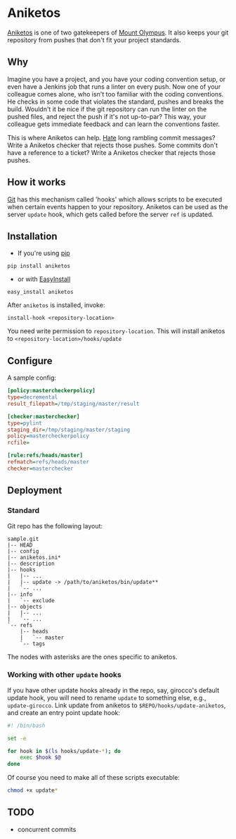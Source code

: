 Aniketos
========

[Aniketos](http://www.theoi.com/Ouranios/AniketosAlexiares.html) is one of two gatekeepers of [Mount Olympus](http://en.wikipedia.org/wiki/Mount_Olympus). It also keeps your git repository from pushes that don't fit your project standards.

Why
---

Imagine you have a project, and you have your coding convention setup, or even have a Jenkins job that runs a linter on every push. Now one of your colleague comes alone, who isn't too familiar with the coding conventions. He checks in some code that violates the standard, pushes and breaks the build. Wouldn't it be nice if the git repository can run the linter on the pushed files, and reject the push if it's not up-to-par? This way, your colleague gets immediate feedback and can learn the conventions faster.

This is where Aniketos can help. [Hate](http://stopwritingramblingcommitmessages.com/) long rambling commit messages? Write a Aniketos checker that rejects those pushes. Some commits don't have a reference to a ticket? Write a Aniketos checker that rejects those pushes.

How it works
------------

[Git](http://git-scm.com/) has this mechanism called 'hooks' which allows scripts to be executed when certain events happen to your repository. Aniketos can be used as the server `update` hook, which gets called before the server `ref` is updated.

Installation
------------

* If you're using [pip](http://www.pip-installer.org/)

```
pip install aniketos
```

* or with [EasyInstall](http://packages.python.org/distribute/easy_install.html)

```
easy_install aniketos
```

After `aniketos` is installed, invoke:

```
install-hook <repository-location>
```

You need write permission to `repository-location`. This will install aniketos to `<repository-location>/hooks/update`

Configure
---------

A sample config:

```ini
[policy:mastercheckerpolicy]
type=decremental
result_filepath=/tmp/staging/master/result

[checker:masterchecker]
type=pylint
staging_dir=/tmp/staging/master/staging
policy=mastercheckerpolicy
rcfile=

[rule:refs/heads/master]
refmatch=refs/heads/master
checker=masterchecker
```

Deployment
----------

### Standard

Git repo has the following layout:

    sample.git
    |-- HEAD
    |-- config
    |-- aniketos.ini*
    |-- description
    |-- hooks
    |   |-- ...
    |   |-- update -> /path/to/aniketos/bin/update**
    |   `-- ...
    |-- info
    |   `-- exclude
    |-- objects
    |   |-- ...
    |   `-- ...
    `-- refs
        |-- heads
        |   `-- master
        `-- tags

The nodes with asterisks are the ones specific to aniketos.

### Working with other `update` hooks

If you have other update hooks already in the repo, say, girocco's default update hook, you will need to rename `update` to something else, e.g., `update-girocco`. Link update from aniketos to `$REPO/hooks/update-aniketos`, and create an entry point update hook:

```bash update
#! /bin/bash

set -e

for hook in $(ls hooks/update-*); do
    exec $hook $@
done
```

Of course you need to make all of these scripts executable:

```bash
chmod +x update*
```

TODO
----
* concurrent commits

